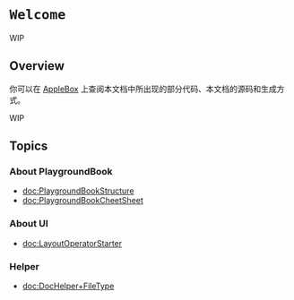# ``Welcome``

WIP

## Overview

你可以在 [AppleBox](https://github.com/LeonardoLu/AppleBox) 上查阅本文档中所出现的部分代码、本文档的源码和生成方式。

WIP

## Topics

### About PlaygroundBook
- <doc:PlaygroundBookStructure>
- <doc:PlaygroundBookCheetSheet>

### About UI

- <doc:LayoutOperatorStarter>

### Helper
- <doc:DocHelper+FileType>

